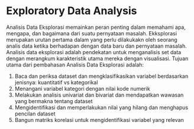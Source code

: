 # Exploratory Data Analysis
Analisis Data Eksplorasi memainkan peran penting dalam memahami apa, mengapa, dan bagaimana dari suatu pernyataan masalah. Ekksplorasi merupakan urutan pertama dalam yang perlu dilakukakn oleh seorang analis data ketika berhadapan dengan data baru dan pernyataan masalah. Analisis data eksplorasi adalah pendekatan untuk menganalisis set data dengan merangkum karakteristik utama mereka dengan visualisasi.
Tujuan utama dari pembahasan Analisis Data Eksplorasi adalah:
1. Baca dan periksa dataset dan mengklasifikasikan variabel berdasarkan jenisnya: kuantitatif vs kategorikal
2. Menangani variabel kategori dengan nilai kode numerik
3. Melakukan analisis univariat dan bivariat dan mendapatkan wawasan yang bermakna tentang dataset
4. Mengidentifikasi dan memperlakukan nilai yang hilang dan menghapus pencilan dataset
5. Bangun matriks korelasi untuk mengidentifikasi variabel yang relevan
